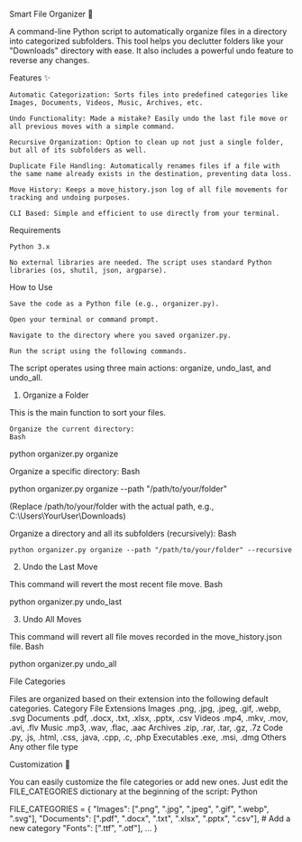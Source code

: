 Smart File Organizer 📂

A command-line Python script to automatically organize files in a directory into categorized subfolders. This tool helps you declutter folders like your "Downloads" directory with ease. It also includes a powerful undo feature to reverse any changes.

Features ✨

    Automatic Categorization: Sorts files into predefined categories like Images, Documents, Videos, Music, Archives, etc.

    Undo Functionality: Made a mistake? Easily undo the last file move or all previous moves with a simple command.

    Recursive Organization: Option to clean up not just a single folder, but all of its subfolders as well.

    Duplicate File Handling: Automatically renames files if a file with the same name already exists in the destination, preventing data loss.

    Move History: Keeps a move_history.json log of all file movements for tracking and undoing purposes.

    CLI Based: Simple and efficient to use directly from your terminal.

Requirements

    Python 3.x

    No external libraries are needed. The script uses standard Python libraries (os, shutil, json, argparse).

How to Use

    Save the code as a Python file (e.g., organizer.py).

    Open your terminal or command prompt.

    Navigate to the directory where you saved organizer.py.

    Run the script using the following commands.

The script operates using three main actions: organize, undo_last, and undo_all.

1. Organize a Folder

This is the main function to sort your files.

    Organize the current directory:
    Bash

python organizer.py organize

Organize a specific directory:
Bash

python organizer.py organize --path "/path/to/your/folder"

(Replace /path/to/your/folder with the actual path, e.g., C:\Users\YourUser\Downloads)

Organize a directory and all its subfolders (recursively):
Bash

    python organizer.py organize --path "/path/to/your/folder" --recursive

2. Undo the Last Move

This command will revert the most recent file move.
Bash

python organizer.py undo_last

3. Undo All Moves

This command will revert all file moves recorded in the move_history.json file.
Bash

python organizer.py undo_all

File Categories

Files are organized based on their extension into the following default categories.
Category	File Extensions
Images	.png, .jpg, .jpeg, .gif, .webp, .svg
Documents	.pdf, .docx, .txt, .xlsx, .pptx, .csv
Videos	.mp4, .mkv, .mov, .avi, .flv
Music	.mp3, .wav, .flac, .aac
Archives	.zip, .rar, .tar, .gz, .7z
Code	.py, .js, .html, .css, .java, .cpp, .c, .php
Executables	.exe, .msi, .dmg
Others	Any other file type

Customization 🔧

You can easily customize the file categories or add new ones. Just edit the FILE_CATEGORIES dictionary at the beginning of the script:
Python

FILE_CATEGORIES = {
    "Images": [".png", ".jpg", ".jpeg", ".gif", ".webp", ".svg"],
    "Documents": [".pdf", ".docx", ".txt", ".xlsx", ".pptx", ".csv"],
    # Add a new category
    "Fonts": [".ttf", ".otf"],
    ...
}
